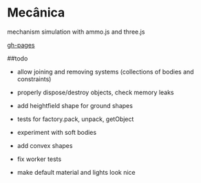 Mecânica
========

mechanism simulation with ammo.js and three.js

[gh-pages](https://nrox.github.io/mecanica/)


##todo

* allow joining and removing systems (collections of bodies and constraints)

* properly dispose/destroy objects, check memory leaks

* add heightfield shape for ground shapes

* tests for factory.pack, unpack, getObject

* experiment with soft bodies

* add convex shapes

* fix worker tests

* make default material and lights look nice
